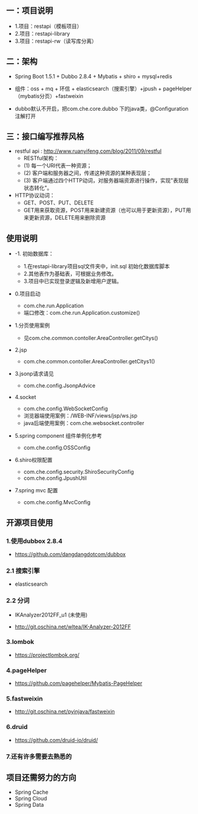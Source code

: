 


## 一：项目说明

* 1.项目：restapi（模板项目）
* 2.项目：restapi-library
* 3.项目：restapi-rw（读写库分离）

## 二：架构
* Spring Boot 1.5.1 + Dubbo 2.8.4 + Mybatis + shiro + mysql+redis
* 组件：oss + mq + 环信 + elasticsearch（搜索引擎）+jpush + pageHelper（mybatis分页）+fastweixin

* dubbo默认不开启，把com.che.core.dubbo 下的java类，@Configuration注解打开



## 三：接口编写推荐风格

* restful api : http://www.ruanyifeng.com/blog/2011/09/restful
	* RESTful架构：
	* (1) 每一个URI代表一种资源；
	* (2) 客户端和服务器之间，传递这种资源的某种表现层；
	* (3) 客户端通过四个HTTP动词，对服务器端资源进行操作，实现"表现层状态转化"。
* HTTP协议动词：
	* GET、POST、PUT、DELETE
	* GET用来获取资源，POST用来新建资源（也可以用于更新资源），PUT用来更新资源，DELETE用来删除资源


## 使用说明

* -1. 初始数据库：
	* 1.在restapi-library项目sql文件夹中，init.sql 初始化数据库脚本
	* 2.其他表作为基础表，可根据业务修改。
	* 3.项目中已实现登录逻辑及新增用户逻辑。

* 0.项目启动
	* com.che.run.Application
	* 端口修改：com.che.run.Application.customize()
	
* 1.分页使用案例

	* 见com.che.common.contoller.AreaController.getCitys()

* 2.jsp
 	* com.che.common.contoller.AreaController.getCitys1()
	
* 3.jsonp请求请见

	* com.che.config.JsonpAdvice

* 4.socket
	* com.che.config.WebSocketConfig
	* 浏览器端使用案例：/WEB-INF/views/jsp/ws.jsp
	* java后端使用案例：com.che.websocket.controller
	
* 5.spring component 组件单例化参考

	* com.che.config.OSSConfig

* 6.shiro权限配置
	* com.che.config.security.ShiroSecurityConfig
	* com.che.config.JpushUtil
	
* 7.spring mvc 配置

	* com.che.config.MvcConfig



## 开源项目使用

### 1.使用dubbox 2.8.4
* https://github.com/dangdangdotcom/dubbox

### 2.1 搜索引擎
* elasticsearch
### 2.2 分词

* IKAnalyzer2012FF_u1 (未使用)

* http://git.oschina.net/wltea/IK-Analyzer-2012FF

### 3.lombok

* https://projectlombok.org/

### 4.pageHelper

* https://github.com/pagehelper/Mybatis-PageHelper

### 5.fastweixin

* http://git.oschina.net/pyinjava/fastweixin

### 6.druid
* https://github.com/druid-io/druid/

### 7.还有许多需要去熟悉的

## 项目还需努力的方向


* Spring Cache
* Spring Cloud
* Spring Data